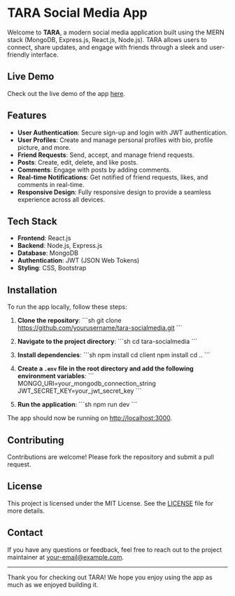 
# TARA Social Media App

Welcome to **TARA**, a modern social media application built using the MERN stack (MongoDB, Express.js, React.js, Node.js). TARA allows users to connect, share updates, and engage with friends through a sleek and user-friendly interface.

## Live Demo

Check out the live demo of the app [here](https://tara-socialmedia.netlify.app).

## Features

- **User Authentication**: Secure sign-up and login with JWT authentication.
- **User Profiles**: Create and manage personal profiles with bio, profile picture, and more.
- **Friend Requests**: Send, accept, and manage friend requests.
- **Posts**: Create, edit, delete, and like posts.
- **Comments**: Engage with posts by adding comments.
- **Real-time Notifications**: Get notified of friend requests, likes, and comments in real-time.
- **Responsive Design**: Fully responsive design to provide a seamless experience across all devices.

## Tech Stack

- **Frontend**: React.js
- **Backend**: Node.js, Express.js
- **Database**: MongoDB
- **Authentication**: JWT (JSON Web Tokens)
- **Styling**: CSS, Bootstrap

## Installation

To run the app locally, follow these steps:

1. **Clone the repository**:
    \`\`\`sh
    git clone https://github.com/yourusername/tara-socialmedia.git
    \`\`\`

2. **Navigate to the project directory**:
    \`\`\`sh
    cd tara-socialmedia
    \`\`\`

3. **Install dependencies**:
    \`\`\`sh
    npm install
    cd client
    npm install
    cd ..
    \`\`\`

4. **Create a `.env` file in the root directory and add the following environment variables**:
    \`\`\`
    MONGO_URI=your_mongodb_connection_string
    JWT_SECRET_KEY=your_jwt_secret_key
    \`\`\`

5. **Run the application**:
    \`\`\`sh
    npm run dev
    \`\`\`

The app should now be running on [http://localhost:3000](http://localhost:3000).

## Contributing

Contributions are welcome! Please fork the repository and submit a pull request.

## License

This project is licensed under the MIT License. See the [LICENSE](LICENSE) file for more details.

## Contact

If you have any questions or feedback, feel free to reach out to the project maintainer at [your-email@example.com](mailto:your-email@example.com).

---

Thank you for checking out TARA! We hope you enjoy using the app as much as we enjoyed building it.
